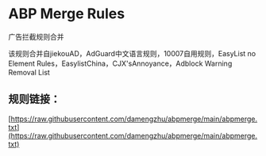 # ABP Merge Rules
广告拦截规则合并

该规则合并自jiekouAD，AdGuard中文语言规则，10007自用规则，EasyList no Element Rules，EasylistChina，CJX'sAnnoyance，Adblock Warning Removal List

## 规则链接： 
[https://raw.githubusercontent.com/damengzhu/abpmerge/main/abpmerge.txt](https://raw.githubusercontent.com/damengzhu/abpmerge/main/abpmerge.txt)




